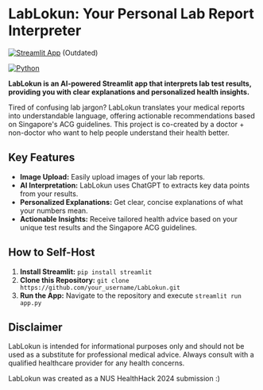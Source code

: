 # LabLokun: Your Personal Lab Report Interpreter

[![Streamlit App](https://static.streamlit.io/badges/streamlit_badge_black_white.svg)](https://your-app-url.streamlit.app/) (Outdated)

[![Python](https://img.shields.io/badge/Python-3.x-blue?logo=python)](https://www.python.org/) 

**LabLokun is an AI-powered Streamlit app that interprets lab test results, providing you with clear explanations and personalized health insights.**

Tired of confusing lab jargon? LabLokun translates your medical reports into understandable language, offering actionable recommendations based on Singapore's ACG guidelines.  This project is co-created by a doctor + non-doctor who want to help people understand their health better.

## Key Features

* **Image Upload:** Easily upload images of your lab reports.
* **AI Interpretation:**  LabLokun uses ChatGPT to extracts key data points from your results.
* **Personalized Explanations:** Get clear, concise explanations of what your numbers mean.
* **Actionable Insights:** Receive tailored health advice based on your unique test results and the Singapore ACG guidelines.

## How to Self-Host 

1. **Install Streamlit:**  `pip install streamlit`
2. **Clone this Repository:** `git clone https://github.com/your_username/LabLokun.git`
3. **Run the App:** Navigate to the repository and execute `streamlit run app.py`

## Disclaimer

LabLokun is intended for informational purposes only and should not be used as a substitute for professional medical advice. Always consult with a qualified healthcare provider for any health concerns.

LabLokun was created as a NUS HealthHack 2024 submission :) 
